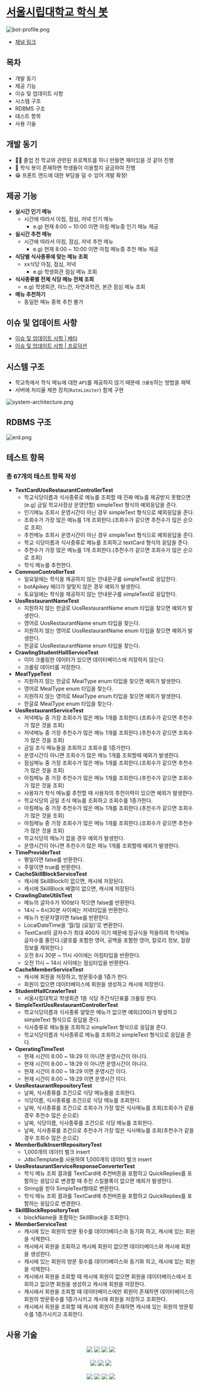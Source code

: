 # [서울시립대학교 학식 봇](https://pf.kakao.com/_YVxdzG)

![bot-profile.png](docs%2Fimages%2Fbot-profile.png)
* [채널 링크](https://pf.kakao.com/_YVxdzG)

## 목차
* 개발 동기
* 제공 기능
* 이슈 및 업데이트 사항
* 시스템 구조
* RDBMS 구조
* 테스트 항목
* 사용 기술

## 개발 동기
* 👨‍🎓 졸업 전 학교와 관련된 프로젝트를 하나 만들면 재미있을 것 같아 진행
* 🤖 학식 봇이 존재하면 학생들이 이용할지 궁금하여 진행
* 😁 프론트 엔드에 대한 부담을 덜 수 있어 개발 확정!

## 제공 기능
* **실시간 인기 메뉴**
  * 시간에 따라서 아침, 점심, 저녁 인기 메뉴
    * e.g) 현재 8:00 ~ 10:00 이면 아침 메뉴중 인기 메뉴 제공
* **실시간 추천 메뉴**
  * 시간에 따라서 아침, 점심, 저녁 추천 메뉴
    *  e.g) 현재 8:00 ~ 10:00 이면 아침 메뉴중 추천 메뉴 제공
* **식당별 식사종류에 맞는 메뉴 조회**
  * xx식당 아침, 점심, 저녁
    * e.g) 학생회관 점심 메뉴 조회
* **식사종류별 전체 식당 메뉴 전체 조회**
  * e.g) 학생회관, 아느칸, 자연과학관, 본관 점심 메뉴 조회
* **메뉴 추천하기**
  * 동일한 메뉴 중복 추천 불가

## 이슈 및 업데이트 사항
* [이슈 및 업데이트 사항 | 베타](docs/BETA-UPDATE-REPORT.md)
* [이슈 및 업데이트 사항 | 프로덕션](docs/UPDATE-REPORT.md)

## 시스템 구조
* 학교측에서 학식 메뉴에 대한 `API`를 제공하지 않기 때문에 `크롤링`하는 방법을 채택
* 서버에 처리율 제한 장치(`RateLimiter`) 함께 구현

![system-architecture.png](docs%2Fimages%2Fsystem-architecture.png)

## RDBMS 구조
![erd.png](docs%2Fimages%2Ferd.png)

## 테스트 항목
### 총 67개의 테스트 항목 작성
* **TextCardUosRestaurantControllerTest**
  * 학교식당이름과 식사종류로 메뉴를 조회할 때 진짜 메뉴를 제공받지 못했으면(e.g] 금일 학교사정상 운영안함) simpleText 형식의 예외응답을 준다.
  * 인기메뉴 조회시 운영시간이 아닌 경우 simpleText 형식으로 예외응답을 준다.
  * 조회수가 가장 많은 메뉴를 1개 조회한다.(조회수가 같으면 추천수가 많은 순으로 조회)
  * 추천메뉴 조회시 운영시간이 아닌 경우 simpleText 형식으로 예외응답을 준다.
  * 학교 식당이름과 식사종류로 메뉴를 조회하고 textCard 형식의 응답을 준다.
  * 추천수가 가장 많은 메뉴를 1개 조회한다.(추천수가 같으면 조회수가 많은 순으로 조회)
  * 학식 메뉴를 추천한다.
* **CommonControllerTest**
  * 일요일에는 학식을 제공하지 않는 안내문구를 simpleText로 응답한다.
  * botApikey 헤더가 알맞지 않은 경우 예외가 발생한다.
  * 토요일에는 학식을 제공하지 않는 안내문구를 simpleText로 응답한다.
* **UosRestaurantNameTest**
  * 지원하지 않는 한글로 UosRestaurantName enum 타입을 찾으면 예외가 발생한다.
  * 영어로 UosRestaurantName enum 타입을 찾는다.
  * 지원하지 않는 영어로 UosRestaurantName enum 타입을 찾으면 예외가 발생한다.
  * 한글로 UosRestaurantName enum 타입을 찾는다.
* **CrawlingStudentHallServiceTest**
  * 이미 크롤링한 데이터가 있으면 데이터베이스에 저장하지 않는다.
  * 크롤링 데이터를 저장한다.
* **MealTypeTest**
  * 지원하지 않는 한글로 MealType enum 타입을 찾으면 예외가 발생한다.
  * 영어로 MealType enum 타입을 찾는다.
  * 지원하지 않는 영어로 MealType enum 타입을 찾으면 예외가 발생한다.
  * 한글로 MealType enum 타입을 찾는다.
* **UosRestaurantServiceTest**
  * 저녁메뉴 중 가장 조회수가 많은 메뉴 1개를 조회한다.(조회수가 같으면 추천수가 많은 것을 조회)
  * 저녁메뉴 중 가장 추천수가 많은 메뉴 1개를 조회한다.(추천수가 같으면 조회수가 많은 것을 조회)
  * 금일 조식 메뉴들을 조회하고 조회수를 1증가한다.
  * 운영시간이 아니면 조회수가 많은 메뉴 1개를 조회할때 예외가 발생한다.
  * 점심메뉴 중 가장 조회수가 많은 메뉴 1개를 조회한다.(조회수가 같으면 추천수가 많은 것을 조회)
  * 아침메뉴 중 가장 추천수가 많은 메뉴 1개를 조회한다.(추천수가 같으면 조회수가 많은 것을 조회)
  * 사용자가 학식 메뉴를 추천할 때 사용자의 추천이력이 있으면 예외가 발생한다.
  * 학교식당의 금일 조식 메뉴를 조회하고 조회수를 1증가한다.
  * 아침메뉴 중 가장 추천수가 많은 메뉴 1개를 조회한다.(추천수가 같으면 조회수가 많은 것을 조회)
  * 아침메뉴 중 가장 조회수가 많은 메뉴 1개를 조회한다.(조회수가 같으면 추천수가 많은 것을 조회)
  * 학교식당의 메뉴가 없을 경우 예외가 발생한다.
  * 운영시간이 아니면 추천수가 많은 메뉴 1개를 조회할때 예외가 발생한다.
* **TimeProviderTest**
  * 평일이면 false를 반환한다.
  * 주말이면 true를 반환한다.
* **CacheSkillBlockServiceTest**
  * 캐시에 SkillBlock이 없으면, 캐시에 저장된다.
  * 캐시에 SkillBlock 배열이 없으면, 캐시에 저장된다.
* **CrawlingDateUtilsTest**
  * 메뉴의 글자수가 100보다 작으면 false를 반환한다.
  * 14시 ~ 6시30분 사이에는 저녁타입을 반환한다.
  * 메뉴가 빈문자열이면 false를 반환한다.
  * LocalDateTime을 '월/일 (요일)'로 변환한다.
  * TextCard의 글자수가 최대 400자 이기 때문에 정규식을 적용하여 학식메뉴 글자수를 줄인다.(괄호를 포함한 영어, 공백을 포함한 영어, 칼로리 정보, 질량 정보를 제외한다.)
  * 오전 8시 30분 ~ 11시 사이에는 아침타입을 반환한다.
  * 오전 11시 ~ 14시 사이에는 점심타입을 반환한다.
* **CacheMemberServiceTest**
  * 캐시에 회원을 저장하고, 방문횟수를 1증가 한다.
  * 회원이 없으면 데이터베이스에 회원을 생성하고 캐시에 저장한다.
* **StudentHallCrawlerTest**
  * 서울시립대학교 학생회관 1층 식당 주간식단표를 크롤링 한다.
* **SimpleTextUosRestaurantControllerTest**
  * 학교식당이름과 식사종류 알맞은 메뉴가 없으면 예외(200)가 발생하고 simpleText 형식으로 응답을 준다.
  * 식사종류로 메뉴들을 조회하고 simpleText 형식으로 응답을 준다.
  * 학교식당이름과 식사종류로 메뉴를 조회하고 simpleText 형식으로 응답을 준다.
* **OperatingTimeTest**
  * 현재 시간이 8:00 ~ 18:29 이 아니면 운영시간이 아니다.
  * 현재 시간이 8:00 ~ 18:29 이 아니면 운영시간이 아니다.
  * 현재 시간이 8:00 ~ 18:29 이면 운영시간 이다.
  * 현재 시간이 8:00 ~ 18:29 이면 운영시간 이다.
* **UosRestaurantRepositoryTest**
  * 날짜, 식사종류를 조건으로 식당 메뉴들을 조회한다.
  * 식당이름, 식사종류를 조건으로 식당 메뉴를 조회한다.
  * 날짜, 식사종류를 조건으로 조회수가 가장 많은 식사메뉴를 조회(조회수가 같을 경우 추천수 많은 순으로)
  * 날짜, 식당이름, 식사종류를 조건으로 식당 메뉴를 조회한다.
  * 날짜, 식사종류를 조건으로 추천수가 가장 많은 식사메뉴를 조회(추천수가 같을 경우 조회수 많은 순으로)
* **MemberBulkInsertRepositoryTest**
  * 1,000개의 데이터 벌크 insert
  * JdbcTemplate를 사용하여 1,000개의 데이터 벌크 insert
* **UosRestaurantServiceResponseConverterTest**
  * 학식 메뉴 조회 결과를 TextCard에 추천버튼을 포함하고 QuickReplies를 포함하는 응답으로 변경할 때 추천 스킬블록이 없으면 예외가 발생한다.
  * String을 받아 SimpleText형태로 변환한다.
  * 학식 메뉴 조회 결과를 TextCard에 추천버튼을 포함하고 QuickReplies를 포함하는 응답으로 변경한다.
* **SkillBlockRepositoryTest**
  * blockName을 포함하는 SkillBlock을 조회한다.
* **MemberServiceTest**
  * 캐시에 있는 회원의 방문 횟수를 데이터베이스와 동기화 하고, 캐시에 있는 회원을 삭제한다.
  * 캐시에서 회원을 조회하고 캐시에 회원이 없으면 데이터베이스와 캐시에 회원을 생성한다.
  * 캐시에 있는 회원의 방문 횟수를 데이터베이스와 동기화 하고, 캐시에 있는 회원을 삭제한다. 
  * 캐시에서 회원을 조회할 때 캐시에 회원이 없으면 회원을 데이터베이스에서 조회하고 없으면 회원을 생성하고 캐시에 회원을 저장한다. 
  * 캐시에서 회원을 조회할 때 데이터베이스에만 회원이 존재하면 데이터베이스의 회원의 방문횟수를 1증가시키고 캐시에 회원을 저장하고 조회한다. 
  * 캐시에서 회원을 조회할 때 캐시에 회원이 존재하면 캐시에 있는 회원의 방문횟수를 1증가시키고 조회한다.


## 사용 기술

<div align="center">
<img src="https://img.shields.io/badge/java-007396?style=for-the-badge&logo=java&logoColor=white">
<img src="https://img.shields.io/badge/junit5-25A162?style=for-the-badge&logo=junit5&logoColor=white">
<img src="https://img.shields.io/badge/spring_boot-6DB33F?style=for-the-badge&logo=springboot&logoColor=white">
<img src="https://img.shields.io/badge/spring data jpa-6DB33F?style=for-the-badge&logo=springboot&logoColor=white">
<br /><br />

<img src="https://img.shields.io/badge/maridaDB-003545?style=for-the-badge&logo=mariadb&logoColor=white">
<img src="https://img.shields.io/badge/H2_Database-1F305F?style=for-the-badge&logo=H2DB&logoColor=white">
<img src="https://img.shields.io/badge/Redis-DC382D?style=for-the-badge&logo=redis&logoColor=white">
<br /><br />

<img src="https://img.shields.io/badge/amazon_ec2-FF9900?style=for-the-badge&logo=amazonec2&logoColor=white">
<img src="https://img.shields.io/badge/amazon_rds-527FFF?style=for-the-badge&logo=amazonrds&logoColor=white">
<img src="https://img.shields.io/badge/amazon_Elastic_Cache-4053D6?style=for-the-badge&logo=awselasticcache&logoColor=white">
<img src="https://img.shields.io/badge/docker-2496ED?style=for-the-badge&logo=docker&logoColor=white">
</div>
<br />